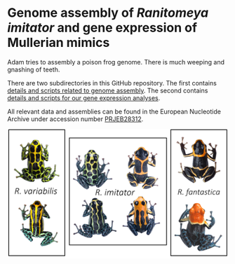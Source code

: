 # Genome assembly of  _Ranitomeya imitator_ and gene expression of Mullerian mimics

Adam tries to assembly a poison frog genome. There is much weeping and gnashing of teeth. 

There are two subdirectories in this GitHub repository. The first contains [details and scripts related to genome assembly](https://github.com/AdamStuckert/Ranitomeya_imitator_genome/tree/master/GenomeAssembly). The second contains [details and scripts for our gene expression analyses](https://github.com/AdamStuckert/Ranitomeya_imitator_genome/tree/master/GeneExpression). 

All relevant data and assemblies can be found in the European Nucleotide Archive under accession number [PRJEB28312](https://www.ebi.ac.uk/ena/browser/view/PRJEB28312).

![](https://github.com/AdamStuckert/Ranitomeya_imitator_genome/blob/master/MimeticGeneExpressionFrogs.png)
